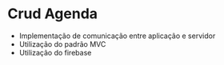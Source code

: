 # Crud Agenda

* Implementação de comunicação entre aplicação e servidor
* Utilização do padrão MVC
* Utilização do firebase
